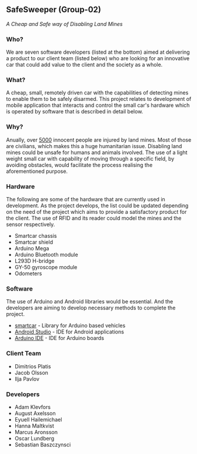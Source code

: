 ## SafeSweeper (Group-02)
*A Cheap and Safe way of Disabling Land Mines*

### Who?
We are seven software developers (listed at the bottom) aimed at delivering a product to our client team (listed below) who are looking for an innovative car that could add value to the client and the society as a whole.

### What?
A cheap, small, remotely driven car with the capabilities of detecting mines to enable them to be safely disarmed.
This project relates to development of mobile application that interacts and control the small car's hardware which is operated by software that is described in detail below.

### Why?
Anually, over [5000](http://www.the-monitor.org/en-gb/reports/2017/landmine-monitor-2017/casualties.aspx) innocent people are injured by land mines. Most of those are civilians, which makes this a huge humanitarian issue.
Disabling land mines could be unsafe for humans and animals involved. The use of a light weight small car with capability of moving through a specific field, by avoiding obstacles, would facilitate the process realising the aforementioned purpose.

### Hardware
The following are some of the hardware that are currently used in development. As the project develops, the list could be updated depending on the need of the project which aims to provide a satisfactory product for the client.
The use of RFID and its reader could model the mines and the sensor respectively.

* Smartcar chassis
* Smartcar shield
* Arduino Mega
* Arduino Bluetooth module
* L293D H-bridge
* GY-50 gyroscope module
* Odometers

### Software
The use of Arduino and Android libraries would be essential. And the developers are aiming to develop necessary methods to complete the project.
* [smartcar](https://github.com/platisd/smartcar_shield) - Library for Arduino based vehicles
* [Android Studio](https://developer.android.com/studio) - IDE for Android applications
* [Arduino IDE](https://www.arduino.cc/en/main/software) - IDE for Arduino boards


### Client Team
* Dimitrios Platis
* Jacob Olsson
* Ilja Pavlov

### Developers
* Adam Klevfors
* August Axelsson
* Eyuell Hailemichael
* Hanna Maltkvist
* Marcus Aronsson
* Oscar Lundberg
* Sebastian Baszczynsci
